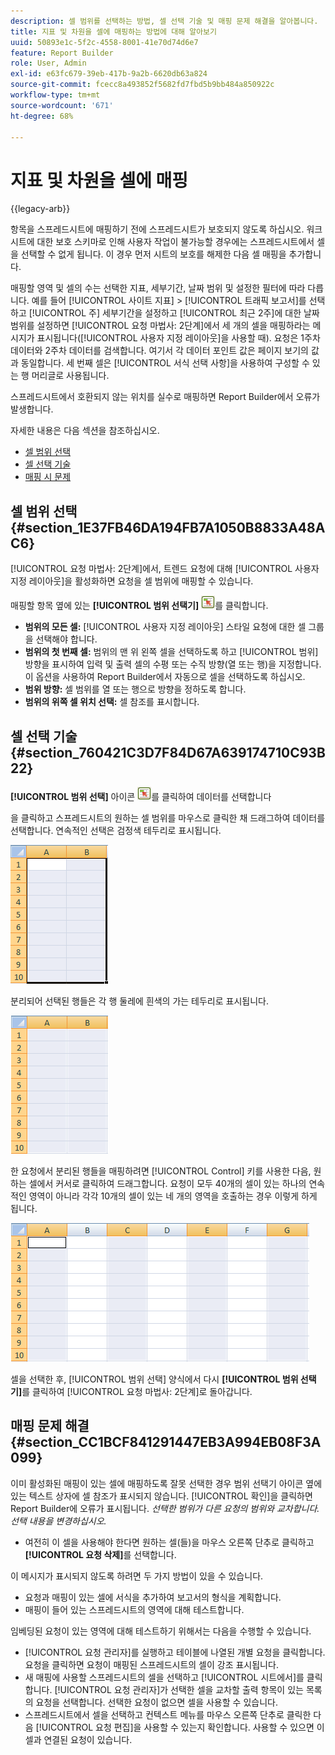 ```yaml
---
description: 셀 범위를 선택하는 방법, 셀 선택 기술 및 매핑 문제 해결을 알아봅니다.
title: 지표 및 차원을 셀에 매핑하는 방법에 대해 알아보기
uuid: 50893e1c-5f2c-4558-8001-41e70d74d6e7
feature: Report Builder
role: User, Admin
exl-id: e63fc679-39eb-417b-9a2b-6620db63a824
source-git-commit: fcecc8a493852f5682fd7fbd5b9bb484a850922c
workflow-type: tm+mt
source-wordcount: '671'
ht-degree: 68%

---
```


# 지표 및 차원을 셀에 매핑

{{legacy-arb}}

항목을 스프레드시트에 매핑하기 전에 스프레드시트가 보호되지 않도록 하십시오. 워크시트에 대한 보호 스키마로 인해 사용자 작업이 불가능할 경우에는 스프레드시트에서 셀을 선택할 수 없게 됩니다. 이 경우 먼저 시트의 보호를 해제한 다음 셀 매핑을 추가합니다.

매핑할 영역 및 셀의 수는 선택한 지표, 세부기간, 날짜 범위 및 설정한 필터에 따라 다릅니다. 예를 들어 [!UICONTROL 사이트 지표] > [!UICONTROL 트래픽 보고서]를 선택하고 [!UICONTROL 주] 세부기간을 설정하고 [!UICONTROL 최근 2주]에 대한 날짜 범위를 설정하면 [!UICONTROL 요청 마법사: 2단계]에서 세 개의 셀을 매핑하라는 메시지가 표시됩니다([!UICONTROL 사용자 지정 레이아웃]을 사용할 때). 요청은 1주차 데이터와 2주차 데이터를 검색합니다. 여기서 각 데이터 포인트 값은 페이지 보기의 값과 동일합니다. 세 번째 셀은 [!UICONTROL 서식 선택 사항]을 사용하여 구성할 수 있는 행 머리글로 사용됩니다.

스프레드시트에서 호환되지 않는 위치를 실수로 매핑하면 Report Builder에서 오류가 발생합니다.

자세한 내용은 다음 섹션을 참조하십시오.

* [셀 범위 선택](/help/analyze/legacy-report-builder/layout/map-metrics-and-dimensions-to-cells.md#section_1E37FB46DA194FB7A1050B8833A48AC6)
* [셀 선택 기술](/help/analyze/legacy-report-builder/layout/map-metrics-and-dimensions-to-cells.md#section_760421C3D7F84D67A639174710C93B22)
* [매핑 시 문제](/help/analyze/legacy-report-builder/layout/map-metrics-and-dimensions-to-cells.md#section_CC1BCF841291447EB3A994EB08F3A099)

## 셀 범위 선택 {#section_1E37FB46DA194FB7A1050B8833A48AC6}

[!UICONTROL 요청 마법사: 2단계]에서, 트렌드 요청에 대해 [!UICONTROL 사용자 지정 레이아웃]을 활성화하면 요청을 셀 범위에 매핑할 수 있습니다.

매핑할 항목 옆에 있는 **[!UICONTROL 범위 선택기]** ![select_cell_icon.png](assets/select_cell_icon.png)를 클릭합니다.

* **범위의 모든 셀:** [!UICONTROL 사용자 지정 레이아웃] 스타일 요청에 대한 셀 그룹을 선택해야 합니다.
* **범위의 첫 번째 셀:** 범위의 맨 위 왼쪽 셀을 선택하도록 하고 [!UICONTROL 범위] 방향을 표시하여 입력 및 출력 셀의 수평 또는 수직 방향(열 또는 행)을 지정합니다. 이 옵션을 사용하여 Report Builder에서 자동으로 셀을 선택하도록 하십시오.
* **범위 방향:** 셀 범위를 열 또는 행으로 방향을 정하도록 합니다.
* **범위의 위쪽 셀 위치 선택:** 셀 참조를 표시합니다.

## 셀 선택 기술 {#section_760421C3D7F84D67A639174710C93B22}

**[!UICONTROL 범위 선택]** 아이콘 ![select_cell_icon.png](assets/select_cell_icon.png)를 클릭하여 데이터를 선택합니다

을 클릭하고 스프레드시트의 원하는 셀 범위를 마우스로 클릭한 채 드래그하여 데이터를 선택합니다. 연속적인 선택은 검정색 테두리로 표시됩니다.

![](assets/twenty_cells.gif)

분리되어 선택된 행들은 각 행 둘레에 흰색의 가는 테두리로 표시됩니다.

![](assets/twoXten_cells_highlighted.gif)

한 요청에서 분리된 행들을 매핑하려면 [!UICONTROL Control] 키를 사용한 다음, 원하는 셀에서 커서로 클릭하여 드래그합니다. 요청이 모두 40개의 셀이 있는 하나의 연속적인 영역이 아니라 각각 10개의 셀이 있는 네 개의 영역을 호출하는 경우 이렇게 하게 됩니다.

![](assets/map4.png)

셀을 선택한 후, [!UICONTROL 범위 선택] 양식에서 다시 **[!UICONTROL 범위 선택기]**&#x200B;를 클릭하여 [!UICONTROL 요청 마법사: 2단계]로 돌아갑니다.

## 매핑 문제 해결{#section_CC1BCF841291447EB3A994EB08F3A099}

이미 활성화된 매핑이 있는 셀에 매핑하도록 잘못 선택한 경우 범위 선택기 아이콘 옆에 있는 텍스트 상자에 셀 참조가 표시되지 않습니다. [!UICONTROL 확인]을 클릭하면 Report Builder에 오류가 표시됩니다. *선택한 범위가 다른 요청의 범위와 교차합니다. 선택 내용을 변경하십시오.*

* 여전히 이 셀을 사용해야 한다면 원하는 셀(들)을 마우스 오른쪽 단추로 클릭하고 **[!UICONTROL 요청 삭제]**&#x200B;를 선택합니다.

이 메시지가 표시되지 않도록 하려면 두 가지 방법이 있을 수 있습니다. 

* 요청과 매핑이 있는 셀에 서식을 추가하여 보고서의 형식을 계획합니다.
* 매핑이 들어 있는 스프레드시트의 영역에 대해 테스트합니다.

임베딩된 요청이 있는 영역에 대해 테스트하기 위해서는 다음을 수행할 수 있습니다.

* [!UICONTROL 요청 관리자]를 실행하고 테이블에 나열된 개별 요청을 클릭합니다. 요청을 클릭하면 요청이 매핑된 스프레드시트의 셀이 강조 표시됩니다.
* 새 매핑에 사용할 스프레드시트의 셀을 선택하고 [!UICONTROL 시트에서]를 클릭합니다. [!UICONTROL 요청 관리자]가 선택한 셀을 교차할 출력 항목이 있는 목록의 요청을 선택합니다. 선택한 요청이 없으면 셀을 사용할 수 있습니다.
* 스프레드시트에서 셀을 선택하고 컨텍스트 메뉴를 마우스 오른쪽 단추로 클릭한 다음 [!UICONTROL 요청 편집]을 사용할 수 있는지 확인합니다. 사용할 수 있으면 이 셀과 연결된 요청이 있습니다.
